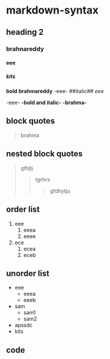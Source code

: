 # markdown-syntax
## heading 2
### brahnareddy
#### eee
##### kits
**bold**
**brahmareddy**
-eee-
##italic##
*eee*

-eee-
**-bold and italic-**
**-brahma-**
## block quotes
> brahma
## nested block quotes
> gthjtj
>> tgrhrs
>>> gfdhytju
## order list
1. eee
    1. eeea
    2. eeee
2. ece
    1. ecea
     2. eceb
## unorder list
- eee
    * eeea
    * eeeb
- sam
    + sam1
    + sam2
- apssdc
- kits
## code
